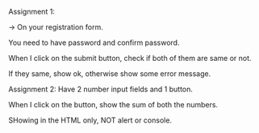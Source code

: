 Assignment 1: 

-> On your registration form. 

You need to have password and confirm password. 

When I click on the submit button, check if both of them are same or not. 

If they same, show ok, otherwise show some error message.

Assignment 2: 
Have 2 number input fields and 1 button.

When I click on the button, show the sum of both the numbers. 

SHowing in the HTML only, NOT alert or console.
